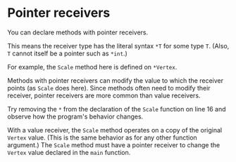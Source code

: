 # Pointer receivers


You can declare methods with pointer receivers.

This means the receiver type has the literal syntax `*T` for some type `T`.
(Also, `T` cannot itself be a pointer such as `*int`.)

For example, the `Scale` method here is defined on `*Vertex`.

Methods with pointer receivers can modify the value to which the receiver
points (as `Scale` does here).
Since methods often need to modify their receiver, pointer receivers are more
common than value receivers.

Try removing the `*` from the declaration of the `Scale` function on line 16
and observe how the program's behavior changes.

With a value receiver, the `Scale` method operates on a copy of the original
`Vertex` value.
(This is the same behavior as for any other function argument.)
The `Scale` method must have a pointer receiver to change the `Vertex` value
declared in the `main` function.

